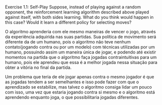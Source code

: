 Exercise 1.1: Self-Play Suppose, instead of playing against a random opponent, the reinforcement learning algorithm described above played against itself, with both sides learning. What do you think would happen in this case? Would it learn a different policy for selecting moves?

O algoritmo aprenderia com ele mesmo maneiras de vencer o jogo, através da experiência adquirida nas suas partidas. Sua política de movimento será diferente da de um humano, pois o algoritmo não teve nenhum contato(jogando contra ou por um modelo) com técnicas utilizadas por um humano, possuindo assim um maneira única de jogar, e podendo até existir momentos na partida que o algoritmo faça jogadas contraintuitivas para um humano, pois ele aprendeu que essa é a melhor jogada nessa situação para obter a vitória no final da partida.

Um problema que teria de ele jogar apenas contra o mesmo jogador é que as jogadas tendem a ser semelhantes e isso pode fazer com que o aprendizado se estabilize, mas talvez o algoritmo consiga lidar um pouco com isso, uma vez que estaria jogando contra si mesmo e o algoritmo está aprendendo enquanto joga, o que possibilitaria jogadas diferentes.
